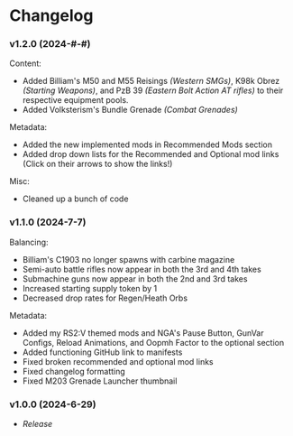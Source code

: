 # **Changelog**

### **v1.2.0 (2024-#-#)**
Content:
- Added Billiam's M50 and M55 Reisings *(Western SMGs)*, K98k Obrez *(Starting Weapons)*, and PzB 39 *(Eastern Bolt Action AT rifles)* to their respective equipment pools.
- Added Volksterism's Bundle Grenade *(Combat Grenades)*

Metadata:
- Added the new implemented mods in Recommended Mods section
- Added drop down lists for the Recommended and Optional mod links (Click on their arrows to show the links!)

Misc:
- Cleaned up a bunch of code

### **v1.1.0 (2024-7-7)**
Balancing:
- Billiam's C1903 no longer spawns with carbine magazine
- Semi-auto battle rifles now appear in both the 3rd and 4th takes
- Submachine guns now appear in both the 2nd and 3rd takes
- Increased starting supply token by 1
- Decreased drop rates for Regen/Heath Orbs

Metadata:
- Added my RS2:V themed mods and NGA's Pause Button, GunVar Configs, Reload Animations, and Oopmh Factor to the optional section
- Added functioning GitHub link to manifests
- Fixed broken recommended and optional mod links
- Fixed changelog formatting
- Fixed M203 Grenade Launcher thumbnail

### **v1.0.0 (2024-6-29)**
- *Release*
